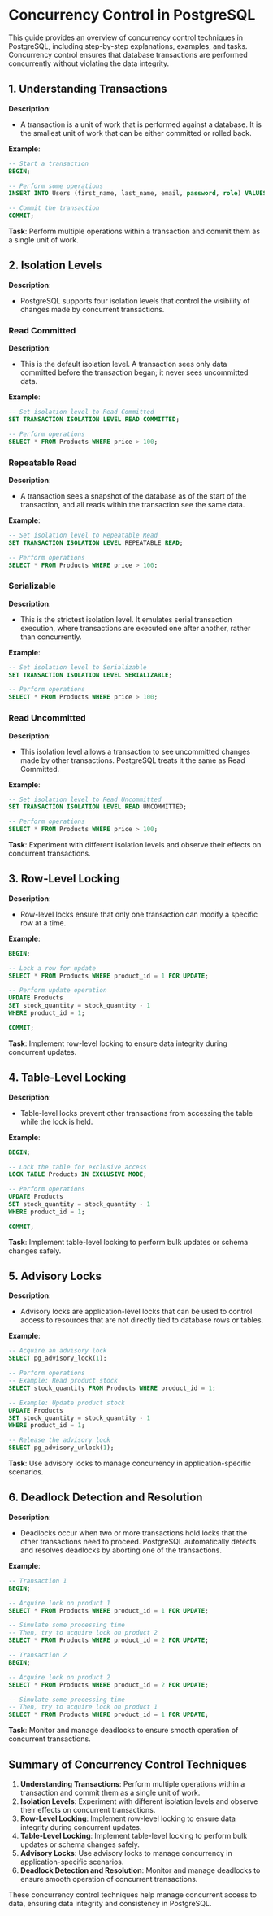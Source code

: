 
# Concurrency Control in PostgreSQL

This guide provides an overview of concurrency control techniques in PostgreSQL, including step-by-step explanations, examples, and tasks. Concurrency control ensures that database transactions are performed concurrently without violating the data integrity.

## 1. Understanding Transactions

**Description**: 
- A transaction is a unit of work that is performed against a database. It is the smallest unit of work that can be either committed or rolled back.

**Example**:
```sql
-- Start a transaction
BEGIN;

-- Perform some operations
INSERT INTO Users (first_name, last_name, email, password, role) VALUES ('John', 'Doe', 'john.doe@example.com', 'password', 'CUSTOMER');

-- Commit the transaction
COMMIT;
```

**Task**: Perform multiple operations within a transaction and commit them as a single unit of work.

## 2. Isolation Levels

**Description**: 
- PostgreSQL supports four isolation levels that control the visibility of changes made by concurrent transactions.

### Read Committed

**Description**: 
- This is the default isolation level. A transaction sees only data committed before the transaction began; it never sees uncommitted data.

**Example**:
```sql
-- Set isolation level to Read Committed
SET TRANSACTION ISOLATION LEVEL READ COMMITTED;

-- Perform operations
SELECT * FROM Products WHERE price > 100;
```

### Repeatable Read

**Description**: 
- A transaction sees a snapshot of the database as of the start of the transaction, and all reads within the transaction see the same data.

**Example**:
```sql
-- Set isolation level to Repeatable Read
SET TRANSACTION ISOLATION LEVEL REPEATABLE READ;

-- Perform operations
SELECT * FROM Products WHERE price > 100;
```

### Serializable

**Description**: 
- This is the strictest isolation level. It emulates serial transaction execution, where transactions are executed one after another, rather than concurrently.

**Example**:
```sql
-- Set isolation level to Serializable
SET TRANSACTION ISOLATION LEVEL SERIALIZABLE;

-- Perform operations
SELECT * FROM Products WHERE price > 100;
```

### Read Uncommitted

**Description**: 
- This isolation level allows a transaction to see uncommitted changes made by other transactions. PostgreSQL treats it the same as Read Committed.

**Example**:
```sql
-- Set isolation level to Read Uncommitted
SET TRANSACTION ISOLATION LEVEL READ UNCOMMITTED;

-- Perform operations
SELECT * FROM Products WHERE price > 100;
```

**Task**: Experiment with different isolation levels and observe their effects on concurrent transactions.

## 3. Row-Level Locking

**Description**: 
- Row-level locks ensure that only one transaction can modify a specific row at a time.

**Example**:
```sql
BEGIN;

-- Lock a row for update
SELECT * FROM Products WHERE product_id = 1 FOR UPDATE;

-- Perform update operation
UPDATE Products
SET stock_quantity = stock_quantity - 1
WHERE product_id = 1;

COMMIT;
```

**Task**: Implement row-level locking to ensure data integrity during concurrent updates.

## 4. Table-Level Locking

**Description**: 
- Table-level locks prevent other transactions from accessing the table while the lock is held.

**Example**:
```sql
BEGIN;

-- Lock the table for exclusive access
LOCK TABLE Products IN EXCLUSIVE MODE;

-- Perform operations
UPDATE Products
SET stock_quantity = stock_quantity - 1
WHERE product_id = 1;

COMMIT;
```

**Task**: Implement table-level locking to perform bulk updates or schema changes safely.

## 5. Advisory Locks

**Description**: 
- Advisory locks are application-level locks that can be used to control access to resources that are not directly tied to database rows or tables.

**Example**:
```sql
-- Acquire an advisory lock
SELECT pg_advisory_lock(1);

-- Perform operations
-- Example: Read product stock
SELECT stock_quantity FROM Products WHERE product_id = 1;

-- Example: Update product stock
UPDATE Products
SET stock_quantity = stock_quantity - 1
WHERE product_id = 1;

-- Release the advisory lock
SELECT pg_advisory_unlock(1);
```

**Task**: Use advisory locks to manage concurrency in application-specific scenarios.

## 6. Deadlock Detection and Resolution

**Description**: 
- Deadlocks occur when two or more transactions hold locks that the other transactions need to proceed. PostgreSQL automatically detects and resolves deadlocks by aborting one of the transactions.

**Example**:
```sql
-- Transaction 1
BEGIN;

-- Acquire lock on product 1
SELECT * FROM Products WHERE product_id = 1 FOR UPDATE;

-- Simulate some processing time
-- Then, try to acquire lock on product 2
SELECT * FROM Products WHERE product_id = 2 FOR UPDATE;

-- Transaction 2
BEGIN;

-- Acquire lock on product 2
SELECT * FROM Products WHERE product_id = 2 FOR UPDATE;

-- Simulate some processing time
-- Then, try to acquire lock on product 1
SELECT * FROM Products WHERE product_id = 1 FOR UPDATE;
```

**Task**: Monitor and manage deadlocks to ensure smooth operation of concurrent transactions.

## Summary of Concurrency Control Techniques

1. **Understanding Transactions**: Perform multiple operations within a transaction and commit them as a single unit of work.
2. **Isolation Levels**: Experiment with different isolation levels and observe their effects on concurrent transactions.
3. **Row-Level Locking**: Implement row-level locking to ensure data integrity during concurrent updates.
4. **Table-Level Locking**: Implement table-level locking to perform bulk updates or schema changes safely.
5. **Advisory Locks**: Use advisory locks to manage concurrency in application-specific scenarios.
6. **Deadlock Detection and Resolution**: Monitor and manage deadlocks to ensure smooth operation of concurrent transactions.

These concurrency control techniques help manage concurrent access to data, ensuring data integrity and consistency in PostgreSQL.
